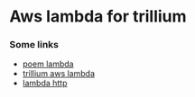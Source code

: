 # Aws lambda for trillium

### Some links

- [poem lambda](https://github.com/poem-web/poem/blob/master/poem-lambda/src/lib.rs)
- [trillium aws lambda](https://github.com/trillium-rs/trillium/blob/main/aws-lambda/src/lib.rs)
- [lambda http](https://docs.rs/lambda_http/latest/lambda_http/)

